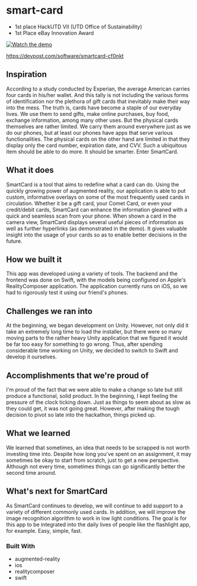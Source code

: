 # smart-card
- 1st place HackUTD VII (UTD Office of Sustainability)
- 1st Place eBay Innovation Award

[![Watch the demo](https://img.youtube.com/vi/mQfRhKdaCQ4/default.jpg)](https://youtu.be/mQfRhKdaCQ4)

https://devpost.com/software/smartcard-cf0nkt

## Inspiration
According to a study conducted by Experian, the average American carries four cards in his/her wallet. And this tally is not including the various forms of identification nor the plethora of gift cards that inevitably make their way into the mess. The truth is, cards have become a staple of our everyday lives. We use them to send gifts, make online purchases, buy food, exchange information, among many other uses. But the physical cards themselves are rather limited. We carry them around everywhere just as we do our phones, but at least our phones have apps that serve various functionalities. The physical cards on the other hand are limited in that they display only the card number, expiration date, and CVV. Such a ubiquitous item should be able to do more. It should be smarter. Enter SmartCard.

## What it does
SmartCard is a tool that aims to redefine what a card can do. Using the quickly growing power of augmented reality, our application is able to put custom, informative overlays on some of the most frequently used cards in circulation. Whether it be a gift card, your Comet Card, or even your credit/debit cards, SmartCard can enhance the information gleaned with a quick and seamless scan from your phone. When shown a card in the camera view, SmartCard displays several useful pieces of information as well as further hyperlinks (as demonstrated in the demo). It gives valuable insight into the usage of your cards so as to enable better decisions in the future.

## How we built it
This app was developed using a variety of tools. The backend and the frontend was done on Swift, with the models being configured on Apple's RealityComposer application. The application currently runs on iOS, so we had to rigorously test it using our friend's phones.

## Challenges we ran into
At the beginning, we began development on Unity. However, not only did it take an extremely long time to load the installer, but there were so many moving parts to the rather heavy Unity application that we figured it would be far too easy for something to go wrong. Thus, after spending considerable time working on Unity, we decided to switch to Swift and develop it ourselves.

## Accomplishments that we're proud of
I'm proud of the fact that we were able to make a change so late but still produce a functional, solid product. In the beginning, I kept feeling the pressure of the clock ticking down. Just as things to seem about as slow as they could get, it was not going great. However, after making the tough decision to pivot so late into the hackathon, things picked up.

## What we learned
We learned that sometimes, an idea that needs to be scrapped is not worth investing time into. Despite how long you've spent on an assignment, it may sometimes be okay to start from scratch, just to get a new perspective. Although not every time, sometimes things can go significantly better the second time around.

## What's next for SmartCard
As SmartCard continues to develop, we will continue to add support to a variety of different commonly used cards. In addition, we will improve the image recognition algorithm to work in low light conditions. The goal is for this app to be integrated into the daily lives of people like the flashlight app, for example. Easy, simple, fast.

### Built With
- augmented-reality
- ios
- realitycomposer
- swift
